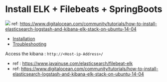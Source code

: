 # Install ELK + Filebeats + SpringBoots 
![](https://assets.digitalocean.com/articles/elk/elk-infrastructure.png)
ref: https://www.digitalocean.com/community/tutorials/how-to-install-elasticsearch-logstash-and-kibana-elk-stack-on-ubuntu-14-04

- [Installation](/Install.md) 
- [Troubleshooting](/Troubleshooting.md)

Access the kibana : ```http://<Host-ip-Address>/```


- ref : https://www.javainuse.com/elasticsearch/filebeat-elk
- ref: https://www.digitalocean.com/community/tutorials/how-to-install-elasticsearch-logstash-and-kibana-elk-stack-on-ubuntu-14-04
